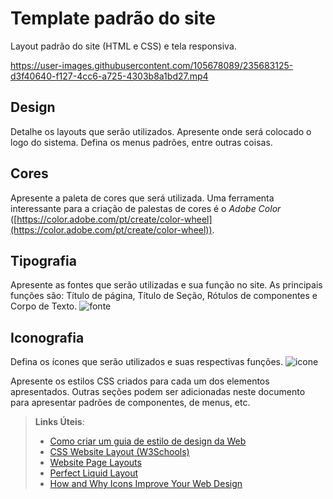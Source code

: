 # Template padrão do site

Layout padrão do site (HTML e CSS) e tela responsiva.



https://user-images.githubusercontent.com/105678089/235683125-d3f40640-f127-4cc6-a725-4303b8a1bd27.mp4




## Design

Detalhe os layouts que serão utilizados. Apresente onde será colocado o logo do sistema. Defina os menus padrões, entre outras coisas.


## Cores

Apresente a paleta de cores que será utilizada. Uma ferramenta interessante para a criação de palestas de cores é o *Adobe Color* ([https://color.adobe.com/pt/create/color-wheel](https://color.adobe.com/pt/create/color-wheel)).


## Tipografia

Apresente as fontes que serão utilizadas e sua função no site. As principais funções são: Título de página, Título de Seção, Rótulos de componentes e Corpo de Texto.
![fonte](https://user-images.githubusercontent.com/128707254/235824423-befc64c6-f8fb-44ee-b169-a5578e4b9590.jpg)


## Iconografia

Defina os ícones que serão utilizados e suas respectivas funções.
![icone](https://user-images.githubusercontent.com/128707254/235824323-c85e70e5-5ae8-476b-a27c-ca0c5a9752bf.jpg)

Apresente os estilos CSS criados para cada um dos elementos apresentados.
Outras seções podem ser adicionadas neste documento para apresentar padrões de componentes, de menus, etc.


> **Links Úteis**:
>
> -  [Como criar um guia de estilo de design da Web](https://edrodrigues.com.br/blog/como-criar-um-guia-de-estilo-de-design-da-web/#)
> - [CSS Website Layout (W3Schools)](https://www.w3schools.com/css/css_website_layout.asp)
> - [Website Page Layouts](http://www.cellbiol.com/bioinformatics_web_development/chapter-3-your-first-web-page-learning-html-and-css/website-page-layouts/)
> - [Perfect Liquid Layout](https://matthewjamestaylor.com/perfect-liquid-layouts)
> - [How and Why Icons Improve Your Web Design](https://usabilla.com/blog/how-and-why-icons-improve-you-web-design/)
